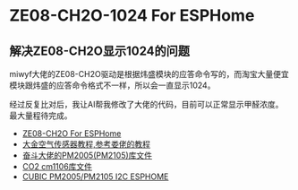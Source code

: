 # ZE08-CH2O-1024 For ESPHome
## 解决ZE08-CH2O显示1024的问题

miwyf大佬的ZE08-CH2O驱动是根据炜盛模块的应答命令写的，而淘宝大量便宜模块跟炜盛的应答命令格式不一样，所以会一直显示1024。

经过反复比对后，我让AI帮我修改了大佬的代码，目前可以正常显示甲醛浓度。
最大量程待完成。


- [ZE08-CH2O For ESPHome](https://github.com/miwyf/ze08-ch2o-esphome)
- [大金空气传感器教程,参考娄佬的教程](https://github.com/louliangsheng/daikin-air-sensor)
- [奋斗大佬的PM2005(PM2105)库文件](https://github.com/nixieclock)
- [CO2 cm1106库文件](https://github.com/LeoDJ/ESPHome_Nodes)
- [CUBIC PM2005/PM2105 I2C ESPHOME](https://github.com/miwyf/pm2105)
